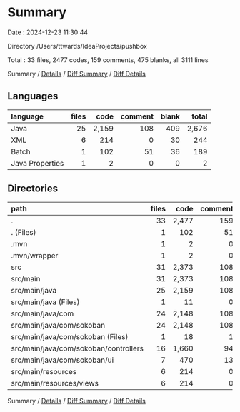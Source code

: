 # Summary

Date : 2024-12-23 11:30:44

Directory /Users/ttwards/IdeaProjects/pushbox

Total : 33 files,  2477 codes, 159 comments, 475 blanks, all 3111 lines

Summary / [Details](details.md) / [Diff Summary](diff.md) / [Diff Details](diff-details.md)

## Languages
| language | files | code | comment | blank | total |
| :--- | ---: | ---: | ---: | ---: | ---: |
| Java | 25 | 2,159 | 108 | 409 | 2,676 |
| XML | 6 | 214 | 0 | 30 | 244 |
| Batch | 1 | 102 | 51 | 36 | 189 |
| Java Properties | 1 | 2 | 0 | 0 | 2 |

## Directories
| path | files | code | comment | blank | total |
| :--- | ---: | ---: | ---: | ---: | ---: |
| . | 33 | 2,477 | 159 | 475 | 3,111 |
| . (Files) | 1 | 102 | 51 | 36 | 189 |
| .mvn | 1 | 2 | 0 | 0 | 2 |
| .mvn/wrapper | 1 | 2 | 0 | 0 | 2 |
| src | 31 | 2,373 | 108 | 439 | 2,920 |
| src/main | 31 | 2,373 | 108 | 439 | 2,920 |
| src/main/java | 25 | 2,159 | 108 | 409 | 2,676 |
| src/main/java (Files) | 1 | 11 | 0 | 2 | 13 |
| src/main/java/com | 24 | 2,148 | 108 | 407 | 2,663 |
| src/main/java/com/sokoban | 24 | 2,148 | 108 | 407 | 2,663 |
| src/main/java/com/sokoban (Files) | 1 | 18 | 1 | 8 | 27 |
| src/main/java/com/sokoban/controllers | 16 | 1,660 | 94 | 303 | 2,057 |
| src/main/java/com/sokoban/ui | 7 | 470 | 13 | 96 | 579 |
| src/main/resources | 6 | 214 | 0 | 30 | 244 |
| src/main/resources/views | 6 | 214 | 0 | 30 | 244 |

Summary / [Details](details.md) / [Diff Summary](diff.md) / [Diff Details](diff-details.md)